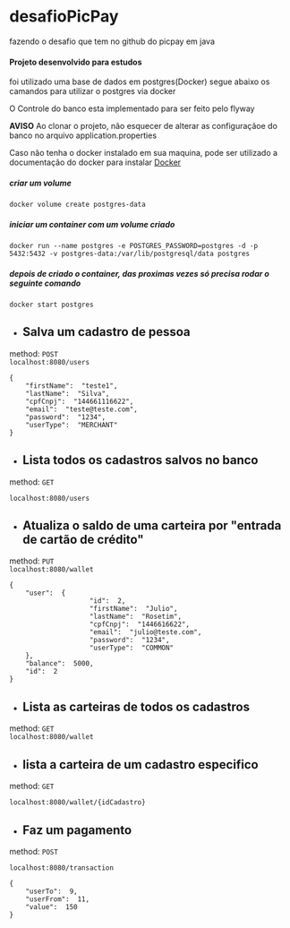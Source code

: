 # desafioPicPay
fazendo o desafio que tem no github do picpay em java


#### Projeto desenvolvido para estudos

foi utilizado uma base de dados em postgres(Docker)
segue abaixo os camandos para utilizar o postgres via docker

O Controle do banco esta implementado para ser feito pelo flyway  


**AVISO**
Ao clonar o projeto, não esquecer de alterar as configuraçãoe do banco no arquivo application.properties

Caso não tenha o docker instalado em sua maquina, pode ser utilizado a documentação do docker para instalar
[Docker](https://docs.docker.com/)

##### criar um volume
    docker volume create postgres-data

##### iniciar um container com um volume criado
    docker run --name postgres -e POSTGRES_PASSWORD=postgres -d -p 5432:5432 -v postgres-data:/var/lib/postgresql/data postgres

##### depois de criado o container, das proximas vezes só precisa rodar o seguinte comando
    docker start postgres

 - ## Salva um cadastro de pessoa
method: `POST`  
`localhost:8080/users`

    {
    	"firstName":  "teste1",
    	"lastName":  "Silva",
    	"cpfCnpj":  "144661116622",
    	"email":  "teste@teste.com",
    	"password":  "1234",
    	"userType":  "MERCHANT"
    }

 - ## Lista todos os cadastros salvos no banco
method: `GET`  

    localhost:8080/users

 - ## Atualiza o saldo de uma carteira por "entrada de cartão de crédito"
method: `PUT`  
`localhost:8080/wallet`     

    {
    	"user":  {
    					"id":  2,
    					"firstName":  "Julio",
    					"lastName":  "Rosetim",
    					"cpfCnpj":  "1446616622",
    					"email":  "julio@teste.com",
    					"password":  "1234",
    					"userType":  "COMMON"
    	},
    	"balance":  5000,
    	"id":  2
    }

 - ## Lista as carteiras de todos os cadastros
method: `GET`  
`localhost:8080/wallet`

 - ## lista a carteira de um cadastro especifico
method: `GET`  

`localhost:8080/wallet/{idCadastro}`

 - ## Faz um pagamento
method: `POST`  

`localhost:8080/transaction`   

    {
    	"userTo":  9,
    	"userFrom":  11,
    	"value":  150
    }
